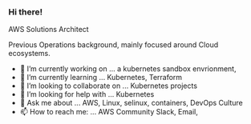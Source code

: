 ### Hi there!

AWS Solutions Architect

Previous Operations background, mainly focused around Cloud ecosystems.


- 🔭 I’m currently working on ... a kubernetes sandbox envrionment, 
- 🌱 I’m currently learning ... Kubernetes, Terraform
- 👯 I’m looking to collaborate on ... Kubernetes projects
- 🤔 I’m looking for help with ... Kubernetes
- 💬 Ask me about ... AWS, Linux, selinux, containers, DevOps Culture
- 📫 How to reach me: ... AWS Community Slack, Email, 


